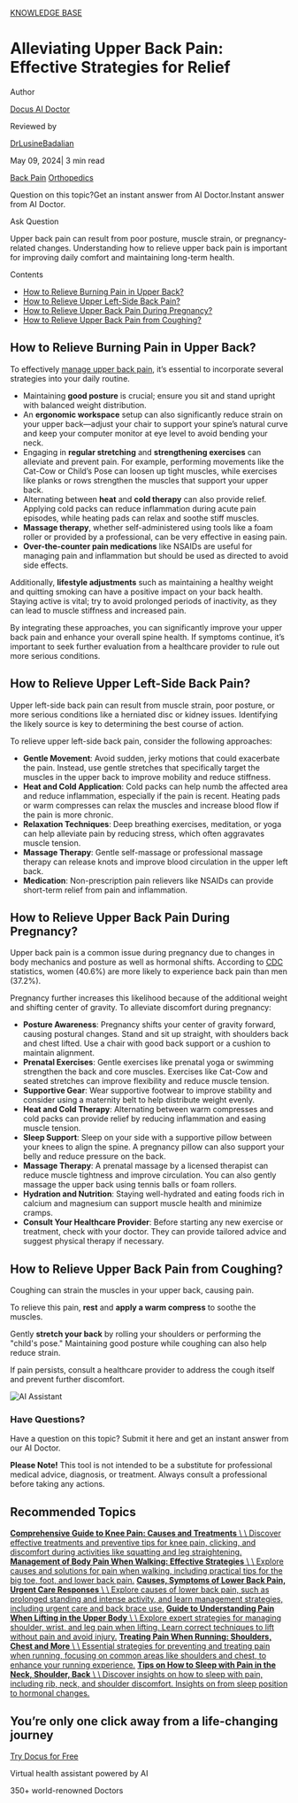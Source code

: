 [KNOWLEDGE BASE](https://docus.ai/knowledge-base)

# Alleviating Upper Back Pain: Effective Strategies for Relief

Author

[Docus AI Doctor](https://docus.ai/ai-doctor)

Reviewed by

[DrLusineBadalian](https://docus.ai/author/dr-lusine-badalian)

May 09, 2024\| 3 min read

[Back Pain](https://docus.ai/tags/back-pain) [Orthopedics](https://docus.ai/tags/orthopedics)

Question on this topic?Get an instant answer from AI Doctor.Instant answer from AI Doctor.

Ask Question

Upper back pain can result from poor posture, muscle strain, or pregnancy-related changes. Understanding how to relieve upper back pain is important for improving daily comfort and maintaining long-term health.

Contents

- [How to Relieve Burning Pain in Upper Back?](https://docus.ai/knowledge-base/alleviating-upper-back-pain#how-to-relieve-burning-pain-in-upper-back)
- [How to Relieve Upper Left-Side Back Pain?](https://docus.ai/knowledge-base/alleviating-upper-back-pain#how-to-relieve-upper-left-side-back-pain)
- [How to Relieve Upper Back Pain During Pregnancy?](https://docus.ai/knowledge-base/alleviating-upper-back-pain#how-to-relieve-upper-back-pain-during-pregnancy)
- [How to Relieve Upper Back Pain from Coughing?](https://docus.ai/knowledge-base/alleviating-upper-back-pain#how-to-relieve-upper-back-pain-from-coughing)

## How to Relieve Burning Pain in Upper Back?

To effectively [manage upper back pain](https://docus.ai/knowledge-base/relieve-upper-back-pain-solutions-for-common-causes), it’s essential to incorporate several strategies into your daily routine.

- Maintaining **good posture** is crucial; ensure you sit and stand upright with balanced weight distribution.
- An **ergonomic workspace** setup can also significantly reduce strain on your upper back—adjust your chair to support your spine’s natural curve and keep your computer monitor at eye level to avoid bending your neck.
- Engaging in **regular stretching** and **strengthening exercises** can alleviate and prevent pain. For example, performing movements like the Cat-Cow or Child’s Pose can loosen up tight muscles, while exercises like planks or rows strengthen the muscles that support your upper back.
- Alternating between **heat** and **cold therapy** can also provide relief. Applying cold packs can reduce inflammation during acute pain episodes, while heating pads can relax and soothe stiff muscles.
- **Massage therapy**, whether self-administered using tools like a foam roller or provided by a professional, can be very effective in easing pain.
- **Over-the-counter pain medications** like NSAIDs are useful for managing pain and inflammation but should be used as directed to avoid side effects.

Additionally, **lifestyle adjustments** such as maintaining a healthy weight and quitting smoking can have a positive impact on your back health. Staying active is vital; try to avoid prolonged periods of inactivity, as they can lead to muscle stiffness and increased pain.

By integrating these approaches, you can significantly improve your upper back pain and enhance your overall spine health. If symptoms continue, it’s important to seek further evaluation from a healthcare provider to rule out more serious conditions.

## How to Relieve Upper Left-Side Back Pain?

Upper left-side back pain can result from muscle strain, poor posture, or more serious conditions like a herniated disc or kidney issues. Identifying the likely source is key to determining the best course of action.

To relieve upper left-side back pain, consider the following approaches:

- **Gentle Movement**: Avoid sudden, jerky motions that could exacerbate the pain. Instead, use gentle stretches that specifically target the muscles in the upper back to improve mobility and reduce stiffness.
- **Heat and Cold Application**: Cold packs can help numb the affected area and reduce inflammation, especially if the pain is recent. Heating pads or warm compresses can relax the muscles and increase blood flow if the pain is more chronic.
- **Relaxation Techniques**: Deep breathing exercises, meditation, or yoga can help alleviate pain by reducing stress, which often aggravates muscle tension.
- **Massage Therapy**: Gentle self-massage or professional massage therapy can release knots and improve blood circulation in the upper left back.
- **Medication**: Non-prescription pain relievers like NSAIDs can provide short-term relief from pain and inflammation.

## How to Relieve Upper Back Pain During Pregnancy?

Upper back pain is a common issue during pregnancy due to changes in body mechanics and posture as well as hormonal shifts. According to [CDC](https://www.cdc.gov/nchs/products/databriefs/db415.htm) statistics, women (40.6%) are more likely to experience back pain than men (37.2%).

Pregnancy further increases this likelihood because of the additional weight and shifting center of gravity. To alleviate discomfort during pregnancy:

- **Posture Awareness**: Pregnancy shifts your center of gravity forward, causing postural changes. Stand and sit up straight, with shoulders back and chest lifted. Use a chair with good back support or a cushion to maintain alignment.
- **Prenatal Exercises**: Gentle exercises like prenatal yoga or swimming strengthen the back and core muscles. Exercises like Cat-Cow and seated stretches can improve flexibility and reduce muscle tension.
- **Supportive Gear**: Wear supportive footwear to improve stability and consider using a maternity belt to help distribute weight evenly.
- **Heat and Cold Therapy**: Alternating between warm compresses and cold packs can provide relief by reducing inflammation and easing muscle tension.
- **Sleep Support**: Sleep on your side with a supportive pillow between your knees to align the spine. A pregnancy pillow can also support your belly and reduce pressure on the back.
- **Massage Therapy**: A prenatal massage by a licensed therapist can reduce muscle tightness and improve circulation. You can also gently massage the upper back using tennis balls or foam rollers.
- **Hydration and Nutrition**: Staying well-hydrated and eating foods rich in calcium and magnesium can support muscle health and minimize cramps.
- **Consult Your Healthcare Provider**: Before starting any new exercise or treatment, check with your doctor. They can provide tailored advice and suggest physical therapy if necessary.

## How to Relieve Upper Back Pain from Coughing?

Coughing can strain the muscles in your upper back, causing pain.

To relieve this pain, **rest** and **apply a warm compress** to soothe the muscles.

Gently **stretch your back** by rolling your shoulders or performing the "child's pose." Maintaining good posture while coughing can also help reduce strain.

If pain persists, consult a healthcare provider to address the cough itself and prevent further discomfort.

![AI Assistant](https://docus.ai/images/small-assistant.png)

### Have Questions?

Have a question on this topic? Submit it here and get an instant answer from our AI Doctor.

**Please Note!** This tool is not intended to be a substitute for professional medical advice, diagnosis, or treatment. Always consult a professional before taking any actions.

## Recommended Topics

[**Comprehensive Guide to Knee Pain: Causes and Treatments** \\
\\
Discover effective treatments and preventive tips for knee pain, clicking, and discomfort during activities like squatting and leg straightening.](https://docus.ai/knowledge-base/comprehensive-guide-to-knee-pain-causes-and-treatments) [**Management of Body Pain When Walking: Effective Strategies** \\
\\
Explore causes and solutions for pain when walking, including practical tips for the big toe, foot, and lower back pain.](https://docus.ai/knowledge-base/management-of-body-pain-when-walking) [**Causes, Symptoms of Lower Back Pain, Urgent Care Responses** \\
\\
Explore causes of lower back pain, such as prolonged standing and intense activity, and learn management strategies, including urgent care and back brace use.](https://docus.ai/knowledge-base/causes-symptoms-of-lower-back-pain) [**Guide to Understanding Pain When Lifting in the Upper Body** \\
\\
Explore expert strategies for managing shoulder, wrist, and leg pain when lifting. Learn correct techniques to lift without pain and avoid injury.](https://docus.ai/knowledge-base/guide-to-understanding-pain-when-lifting) [**Treating Pain When Running: Shoulders, Chest and More** \\
\\
Essential strategies for preventing and treating pain when running, focusing on common areas like shoulders and chest, to enhance your running experience.](https://docus.ai/knowledge-base/treating-pain-when-running) [**Tips on How to Sleep with Pain in the Neck, Shoulder, Back** \\
\\
Discover insights on how to sleep with pain, including rib, neck, and shoulder discomfort. Insights on from sleep position to hormonal changes.](https://docus.ai/knowledge-base/tips-on-how-to-sleep-with-pain)

## You’re only one click away from a life-changing journey

[Try Docus for Free](https://my.docus.ai/auth/signup)

Virtual health assistant powered by AI

350+ world-renowned Doctors